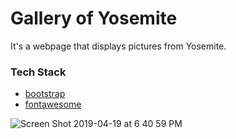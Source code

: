 # Gallery of Yosemite
It's a webpage that displays pictures from Yosemite. 

### Tech Stack
- [bootstrap](https://getbootstrap.com/docs/3.3/components/)
- [fontawesome](https://fontawesome.com/icons?d=gallery)

![Screen Shot 2019-04-19 at 6 40 59 PM](https://user-images.githubusercontent.com/35877838/56449750-c63c3700-62d2-11e9-8432-3e12a2fd4aa1.png)





